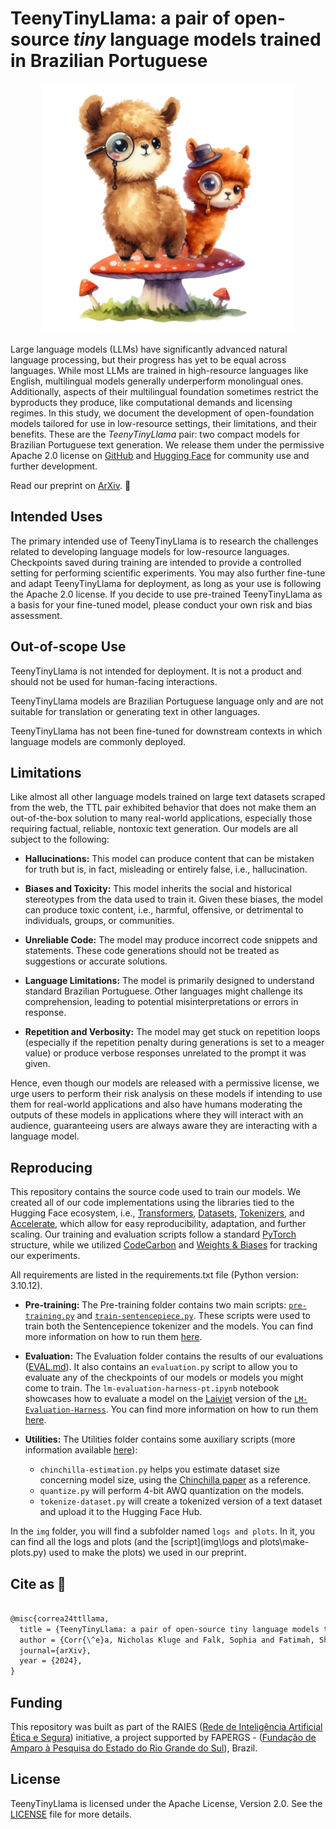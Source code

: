# TeenyTinyLlama: a pair of open-source _tiny_ language models trained in Brazilian Portuguese

<p align="center">
    <a href="https://www.raies.org" target="_blank">
        <img src="./img/combined-logo.png" alt="An illustration of two adorable alpacas, one brown and the other orange, standing on a large red and white mushroom. The brown alpaca is wearing a monocle and the orange one is sporting a small hat. The mushroom is surrounded by grass and smaller mushrooms at the base." height="400">
    </a>
</p>

Large language models (LLMs) have significantly advanced natural language processing, but their progress has yet to be equal across languages. While most LLMs are trained in high-resource languages like English, multilingual models generally underperform monolingual ones. Additionally, aspects of their multilingual foundation sometimes restrict the byproducts they produce, like computational demands and licensing regimes. In this study, we document the development of open-foundation models tailored for use in low-resource settings, their limitations, and their benefits. These are the _TeenyTinyLlama_ pair: two compact models for Brazilian Portuguese text generation. We release them under the permissive Apache 2.0 license on [GitHub](https://github.com/Nkluge-correa/TeenyTinyLlama) and [Hugging Face](https://huggingface.co/collections/nicholasKluge/teenytinyllama-6582ea8129e72d1ea4d384f1) for community use and further development.

Read our preprint on [ArXiv](xxx). 🤗

## Intended Uses

The primary intended use of TeenyTinyLlama is to research the challenges related to developing language models for low-resource languages. Checkpoints saved during training are intended to provide a controlled setting for performing scientific experiments. You may also further fine-tune and adapt TeenyTinyLlama for deployment, as long as your use is following the Apache 2.0 license. If you decide to use pre-trained TeenyTinyLlama as a basis for your fine-tuned model, please conduct your own risk and bias assessment.

## Out-of-scope Use

TeenyTinyLlama is not intended for deployment. It is not a product and should not be used for human-facing interactions.

TeenyTinyLlama models are Brazilian Portuguese language only and are not suitable for translation or generating text in other languages.

TeenyTinyLlama has not been fine-tuned for downstream contexts in which language models are commonly deployed.

## Limitations

Like almost all other language models trained on large text datasets scraped from the web, the TTL pair exhibited behavior that does not make them an out-of-the-box solution to many real-world applications, especially those requiring factual, reliable, nontoxic text generation. Our models are all subject to the following:

- **Hallucinations:** This model can produce content that can be mistaken for truth but is, in fact, misleading or entirely false, i.e., hallucination.

- **Biases and Toxicity:** This model inherits the social and historical stereotypes from the data used to train it. Given these biases, the model can produce toxic content, i.e., harmful, offensive, or detrimental to individuals, groups, or communities.

- **Unreliable Code:** The model may produce incorrect code snippets and statements. These code generations should not be treated as suggestions or accurate solutions.

- **Language Limitations:** The model is primarily designed to understand standard Brazilian Portuguese. Other languages might challenge its comprehension, leading to potential misinterpretations or errors in response.

- **Repetition and Verbosity:** The model may get stuck on repetition loops (especially if the repetition penalty during generations is set to a meager value) or produce verbose responses unrelated to the prompt it was given.

Hence, even though our models are released with a permissive license, we urge users to perform their risk analysis on these models if intending to use them for real-world applications and also have humans moderating the outputs of these models in applications where they will interact with an audience, guaranteeing users are always aware they are interacting with a language model.

## Reproducing

This repository contains the source code used to train our models. We created all of our code implementations using the libraries tied to the Hugging Face ecosystem, i.e., [Transformers](https://github.com/huggingface/transformers), [Datasets](https://github.com/huggingface/datasets), [Tokenizers](https://github.com/huggingface/tokenizers), and [Accelerate](https://github.com/huggingface/accelerate), which allow for easy reproducibility, adaptation, and further scaling. Our training and evaluation scripts follow a standard [PyTorch](https://github.com/pytorch/pytorch) structure, while we utilized [CodeCarbon](https://github.com/mlco2/codecarbon) and [Weights & Biases](https://github.com/wandb/wandb) for tracking our experiments.

All requirements are listed in the requirements.txt file (Python version: 3.10.12).

- **Pre-training:** The Pre-training folder contains two main scripts: [`pre-training.py`](Pre-training/pre-training.py) and [`train-sentencepiece.py`](Pre-training/train-sentencepiece.py). These scripts were used to train both the Sentencepience tokenizer and the models. You can find more information on how to run them [here](Pre-training/README.md).

- **Evaluation:** The Evaluation folder contains the results of our evaluations ([EVAL.md](Evaluation/EVAL.md)). It also contains an `evaluation.py` script to allow you to evaluate any of the checkpoints of our models or models you might come to train. The `lm-evaluation-harness-pt.ipynb` notebook showcases how to evaluate a model on the [Laiviet](https://github.com/laiviet/lm-evaluation-harness) version of the [`LM-Evaluation-Harness`](https://github.com/EleutherAI/lm-evaluation-harness). You can find more information on how to run them [here](Evaluation/README.md).

- **Utilities:** The Utilities folder contains some auxiliary scripts (more information available [here](Utilities/README.md)):
  
  - `chinchilla-estimation.py` helps you estimate dataset size concerning model size, using the [Chinchilla paper](https://arxiv.org/abs/2203.15556) as a reference.
  - `quantize.py` will perform 4-bit AWQ quantization on the models.
  - `tokenize-dataset.py` will create a tokenized version of a text dataset and upload it to the Hugging Face Hub.

In the `img` folder, you will find a subfolder named `logs and plots`. In it, you can find all the logs and plots (and the [script](img\logs and plots\make-plots.py) used to make the plots) we used in our preprint.

## Cite as 🤗

```latex

@misc{correa24ttllama,
  title = {TeenyTinyLlama: a pair of open-source tiny language models trained in Brazilian Portuguese},
  author = {Corr{\^e}a, Nicholas Kluge and Falk, Sophia and Fatimah, Shiza and Sen, Aniket and De Oliveira, Nythamar},
  journal={arXiv},
  year = {2024},
}

```

## Funding

This repository was built as part of the RAIES ([Rede de Inteligência Artificial Ética e Segura](https://www.raies.org/)) initiative, a project supported by FAPERGS - ([Fundação de Amparo à Pesquisa do Estado do Rio Grande do Sul](https://fapergs.rs.gov.br/inicial)), Brazil.

## License

TeenyTinyLlama is licensed under the Apache License, Version 2.0. See the [LICENSE](LICENSE) file for more details.
